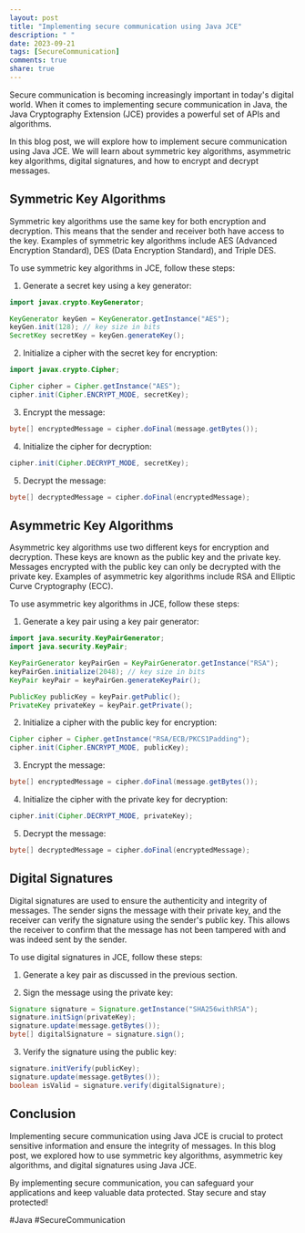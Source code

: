 ```yaml
---
layout: post
title: "Implementing secure communication using Java JCE"
description: " "
date: 2023-09-21
tags: [SecureCommunication]
comments: true
share: true
---
```


Secure communication is becoming increasingly important in today's digital world. When it comes to implementing secure communication in Java, the Java Cryptography Extension (JCE) provides a powerful set of APIs and algorithms.

In this blog post, we will explore how to implement secure communication using Java JCE. We will learn about symmetric key algorithms, asymmetric key algorithms, digital signatures, and how to encrypt and decrypt messages.

## Symmetric Key Algorithms

Symmetric key algorithms use the same key for both encryption and decryption. This means that the sender and receiver both have access to the key. Examples of symmetric key algorithms include AES (Advanced Encryption Standard), DES (Data Encryption Standard), and Triple DES.

To use symmetric key algorithms in JCE, follow these steps:

1. Generate a secret key using a key generator:

```java
import javax.crypto.KeyGenerator;

KeyGenerator keyGen = KeyGenerator.getInstance("AES");
keyGen.init(128); // key size in bits
SecretKey secretKey = keyGen.generateKey();
```

2. Initialize a cipher with the secret key for encryption:

```java
import javax.crypto.Cipher;

Cipher cipher = Cipher.getInstance("AES");
cipher.init(Cipher.ENCRYPT_MODE, secretKey);
```

3. Encrypt the message:

```java
byte[] encryptedMessage = cipher.doFinal(message.getBytes());
```

4. Initialize the cipher for decryption:

```java
cipher.init(Cipher.DECRYPT_MODE, secretKey);
```

5. Decrypt the message:

```java
byte[] decryptedMessage = cipher.doFinal(encryptedMessage);
```

## Asymmetric Key Algorithms

Asymmetric key algorithms use two different keys for encryption and decryption. These keys are known as the public key and the private key. Messages encrypted with the public key can only be decrypted with the private key. Examples of asymmetric key algorithms include RSA and Elliptic Curve Cryptography (ECC).

To use asymmetric key algorithms in JCE, follow these steps:

1. Generate a key pair using a key pair generator:

```java
import java.security.KeyPairGenerator;
import java.security.KeyPair;

KeyPairGenerator keyPairGen = KeyPairGenerator.getInstance("RSA");
keyPairGen.initialize(2048); // key size in bits
KeyPair keyPair = keyPairGen.generateKeyPair();

PublicKey publicKey = keyPair.getPublic();
PrivateKey privateKey = keyPair.getPrivate();
```

2. Initialize a cipher with the public key for encryption:

```java
Cipher cipher = Cipher.getInstance("RSA/ECB/PKCS1Padding");
cipher.init(Cipher.ENCRYPT_MODE, publicKey);
```

3. Encrypt the message:

```java
byte[] encryptedMessage = cipher.doFinal(message.getBytes());
```

4. Initialize the cipher with the private key for decryption:

```java
cipher.init(Cipher.DECRYPT_MODE, privateKey);
```

5. Decrypt the message:

```java
byte[] decryptedMessage = cipher.doFinal(encryptedMessage);
```

## Digital Signatures

Digital signatures are used to ensure the authenticity and integrity of messages. The sender signs the message with their private key, and the receiver can verify the signature using the sender's public key. This allows the receiver to confirm that the message has not been tampered with and was indeed sent by the sender.

To use digital signatures in JCE, follow these steps:

1. Generate a key pair as discussed in the previous section.

2. Sign the message using the private key:

```java
Signature signature = Signature.getInstance("SHA256withRSA");
signature.initSign(privateKey);
signature.update(message.getBytes());
byte[] digitalSignature = signature.sign();
```

3. Verify the signature using the public key:

```java
signature.initVerify(publicKey);
signature.update(message.getBytes());
boolean isValid = signature.verify(digitalSignature);
```

## Conclusion

Implementing secure communication using Java JCE is crucial to protect sensitive information and ensure the integrity of messages. In this blog post, we explored how to use symmetric key algorithms, asymmetric key algorithms, and digital signatures using Java JCE.

By implementing secure communication, you can safeguard your applications and keep valuable data protected. Stay secure and stay protected!

#Java #SecureCommunication